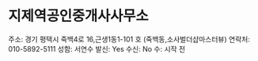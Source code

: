 # 지제역공인중개사사무소

주소: 경기 평택시 죽백4로 16,근생1동1-101 호 (죽백동,소사벌더샵마스터뷰)
연락처: 010-5892-5111
성함: 서연수
발신: Yes
수신: No
수: 시작 전